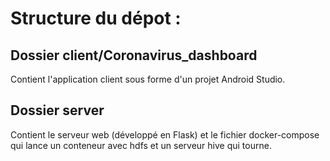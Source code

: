 # Structure du dépot :

## Dossier client/Coronavirus_dashboard

Contient l'application client sous forme d'un projet Android Studio.

## Dossier server

Contient le serveur web (développé en Flask) et le fichier docker-compose qui lance un conteneur avec hdfs et un serveur hive qui tourne.
